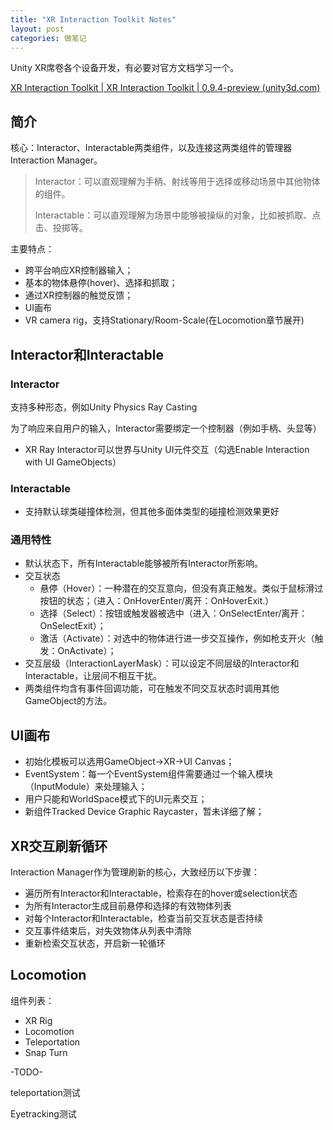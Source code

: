 ```yaml
---
title: "XR Interaction Toolkit Notes"
layout: post
categories: 做笔记
---
```


Unity XR席卷各个设备开发，有必要对官方文档学习一个。

 [XR Interaction Toolkit | XR Interaction Toolkit | 0.9.4-preview (unity3d.com)](https://docs.unity3d.com/Packages/com.unity.xr.interaction.toolkit@0.9/manual/index.html) 

<!-- more -->

## 简介

核心：Interactor、Interactable两类组件，以及连接这两类组件的管理器Interaction Manager。

> Interactor：可以直观理解为手柄、射线等用于选择或移动场景中其他物体的组件。
>
> Interactable：可以直观理解为场景中能够被操纵的对象，比如被抓取、点击、投掷等。

主要特点：

* 跨平台响应XR控制器输入；
* 基本的物体悬停(hover)、选择和抓取；
* 通过XR控制器的触觉反馈；
* UI画布
* VR camera rig，支持Stationary/Room-Scale(在Locomotion章节展开)

## Interactor和Interactable

### Interactor

支持多种形态，例如Unity Physics Ray Casting

为了响应来自用户的输入，Interactor需要绑定一个控制器（例如手柄、头显等）

* XR Ray Interactor可以世界与Unity UI元件交互（勾选Enable Interaction with UI GameObjects）

### Interactable

* 支持默认球类碰撞体检测，但其他多面体类型的碰撞检测效果更好

### 通用特性

* 默认状态下，所有Interactable能够被所有Interactor所影响。
* 交互状态
  * 悬停（Hover）：一种潜在的交互意向，但没有真正触发。类似于鼠标滑过按钮的状态；（进入：OnHoverEnter/离开：OnHoverExit.）
  * 选择（Select）：按钮或触发器被选中（进入：OnSelectEnter/离开：OnSelectExit）；
  * 激活（Activate）：对选中的物体进行进一步交互操作，例如枪支开火（触发：OnActivate）；
* 交互层级（InteractionLayerMask）：可以设定不同层级的Interactor和Interactable，让层间不相互干扰。
* 两类组件均含有事件回调功能，可在触发不同交互状态时调用其他GameObject的方法。

## UI画布

* 初始化模板可以选用GameObject->XR->UI Canvas；
* EventSystem：每一个EventSystem组件需要通过一个输入模块（InputModule）来处理输入；
* 用户只能和WorldSpace模式下的UI元素交互；
* 新组件Tracked Device Graphic Raycaster，暂未详细了解；

## XR交互刷新循环

Interaction Manager作为管理刷新的核心，大致经历以下步骤：

* 遍历所有Interactor和Interactable，检索存在的hover或selection状态
* 为所有Interactor生成目前悬停和选择的有效物体列表
* 对每个Interactor和Interactable，检查当前交互状态是否持续
* 交互事件结束后，对失效物体从列表中清除
* 重新检索交互状态，开启新一轮循环

## Locomotion

组件列表：

* XR Rig
* Locomotion
* Teleportation
* Snap Turn



-TODO-

teleportation测试

Eyetracking测试

